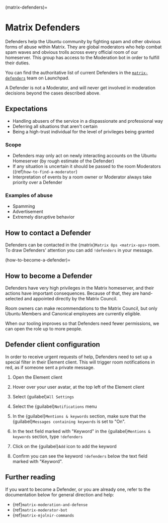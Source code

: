 (matrix-defenders)=
# Matrix Defenders


Defenders help the Ubuntu community by fighting spam and other obvious forms of abuse within Matrix.
They are global moderators who help combat spam waves and obvious trolls across every official room of our homeserver.
This group has access to the Moderation bot in order to fulfill their duties.

You can find the authoritative list of current Defenders in the [`matrix-defenders`](https://launchpad.net/~matrix-defenders) team on Launchpad.

A Defender is not a Moderator, and will never get involved in moderation decisions beyond the cases described above.


## Expectations

* Handling abusers of the service in a dispassionate and professional way
* Deferring all situations that aren't certain
* Being a high-trust individual for the level of privileges being granted


### Scope

* Defenders may only act on newly interacting accounts on the Ubuntu Homeserver (by rough estimate of the Defender)
* If any situation is uncertain it should be passed to the room Moderators ({ref}`how-to-find-a-moderator`)
* Interpretation of events by a room owner or Moderator always take priority over a Defender


### Examples of abuse

* Spamming
* Advertisement
* Extremely disruptive behavior


## How to contact a Defender

Defenders can be contacted in the {matrix}`Matrix Ops <matrix-ops>` room.
To draw Defenders' attention you can add `!defenders` in your message.


(how-to-become-a-defender)=
## How to become a Defender

Defenders have very high privileges in the Matrix homeserver, and their actions have important consequences.
Because of that, they are hand-selected and appointed directly by the Matrix Council. 

Room owners can make recommendations to the Matrix Council, but only Ubuntu Members and Canonical employees are currently eligible.

When our tooling improves so that Defenders need fewer permissions, we can open the role up to more people.


## Defender client configuration

In order to receive urgent requests of help, Defenders need to set up a special filter in their Element client.
This will trigger room notifications in red, as if someone sent a private message.

1. Open the Element client

1. Hover over your user avatar, at the top left of the Element client

1. Select {guilabel}`All Settings`

1. Select the {guilabel}`Notifications` menu

1. In the {guilabel}`Mentions & keywords` section, make sure that the {guilabel}`Messages containing keywords` is set to "On".

1. In the text field marked with "Keyword" in the {guilabel}`Mentions & keywords` section, type `!defenders`

1. Click on the {guilabel}`Add` icon to add the keyword

1. Confirm you can see the keyword `!defenders` below the text field marked with "Keyword".


## Further reading

If you want to become a Defender, or you are already one, refer to the documentation below for general direction and help:

* {ref}`matrix-moderation-and-defense`
* {ref}`matrix-moderator-bot`
* {ref}`matrix-mjolnir-commands`

